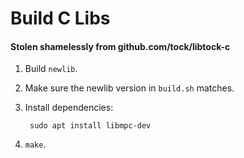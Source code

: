 Build C Libs
==============

#### Stolen shamelessly from github.com/tock/libtock-c

1. Build `newlib`.
2. Make sure the newlib version in `build.sh` matches.
3. Install dependencies:

        sudo apt install libmpc-dev

4. `make`.
